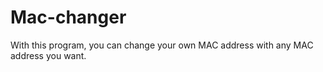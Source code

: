 # Mac-changer
With this program, you can change your own MAC address with any MAC address you want.
